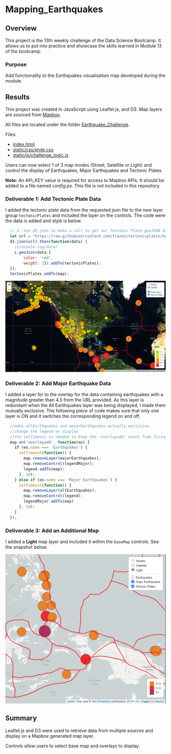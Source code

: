# Mapping_Earthquakes

## Overview

This project is the 13th weekly challenge of the Data Science Bootcamp. It allows us to put into practice and showcase the skills learned in Module 13 of the bootcamp.

### Purpose

Add functionality to the Earthquakes visualisation map developed during the module.

## Results

This project was created in JavaScript using Leaflet.js, and D3. Map layers are sourced from [Mapbox](https://www.mapbox.com/).

All files are located under the folder [Earthquake_Challenge](Earthquake_Challenge/).

Files:

- [index.html](Earthquake_Challenge/index.html)
- [static/css/style.css](Earthquake_Challenge/static/css/style.css)
- [static/js/challenge_logic.js](Earthquake_Challenge/static/js/challenge_logic.js)


Users can now select 1 of 3 map modes (Street, Satellite or Light) and control the display of Earthquakes, Major Earthquakes and Tectonic Plates.

**Note:** An API_KEY value is required for access to Mapbox APIs. It should be added to a file named *config.ps*.  This file is not included in this repository.

### Deliverable 1: Add Tectonic Plate Data

I added the tectonic plate data from the requested json file to the new layer group ```tectonicPlates``` and included the layer on the controls.   The code were the data is added and style is below.

```js
  // 3. Use d3.json to make a call to get our Tectonic Plate geoJSON data.
  let url = "https://raw.githubusercontent.com/fraxen/tectonicplates/master/GeoJSON/PB2002_boundaries.json"
  d3.json(url).then(function(data) {
    //console.log(data)
    L.geoJson(data,{
        color: 'red',
        weight: 2}).addTo(tectonicPlates);
  });
  tectonicPlates.addTo(map);
```

![Tectonic Plates added](resources/deliverable1_snapshot.png)

### Deliverable 2: Add Major Earthquake Data

I added a layer for to the overlay for the data containing earthquakes with a magnitude greater than 4.5 from the URL provided. As this layer is redundant when the All Earthquakes layer was being displayed, I made them mutually exclusive. The following piece of code makes sure that only one layer is ON and it switches the corresponding legend on and off.

```js
  //make allEarthquakes and majorEarthquakes mutually exclusive.
  //change the legend on display
  //the setTimeout is needed to keep the 'overlayadd' event from firing multiple times
  map.on('overlayadd', function(eo) {
    if (eo.name === 'Earthquakes') {
      setTimeout(function() {
        map.removeLayer(majorEarthquakes);
        map.removeControl(legendMajor);
        legend.addTo(map);
      }, 10);
    } else if (eo.name === 'Major Earthquakes') {
      setTimeout(function() {
        map.removeLayer(allEarthquakes);
        map.removeControl(legend);
        legendMajor.addTo(map)
      }, 10);
    }
  });   
```

### Deliverable 3: Add an Additional Map

I added a **Light** map layer and included it within the ```baseMap``` controls. See the snapshot below.

![Light map added](resources/deliverable3_snapshot.png)

## Summary

Leaflet.js and D3 were used to retrieve data from multiple sources and display on a Mapbox generated map layer.

Controls allow users to select base map and overlays to display.
